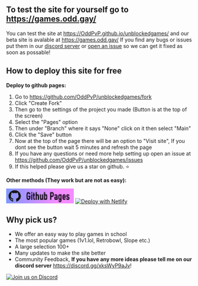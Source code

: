 ## To test the site for yourself go to https://games.odd.gay/
You can test the site at https://OddPvP.github.io/unblockedgames/ and our beta site is avalable at https://games.odd.gay/ If you find any bugs or issues put them in our [discord server](https://discord.gg/xksWyP9aJv) or [open an issue](https://github.com/OddPvP/unblockedgames/issues) so we can get it fixed as soon as possable!

## How to deploy this site for free
**Deploy to github pages:**
1. Go to https://github.com/OddPvP/unblockedgames/fork
2. Click "Create Fork"
3. Then go to the settings of the project you made (Button is at the top of the screen)
4. Select the "Pages" option
5. Then under "Branch" where it says "None" click on it then select "Main"
6. Click the "Save" button
7. Now at the top of the page there will be an option to "Visit site", If you dont see the button wait 5 minutes and refresh the page
8. If you have any questions or need more help setting up open an issue at https://github.com/OddPvP/unblockedgames/issues
7. If this helped please give us a star on github. ⭐

**Other methods (They work but are not as easy):**

[![Deploy on Github Pages](https://raw.githubusercontent.com/Animationking11/Animationking11/main/githubpages.png)](https://github.com/OddPvP/unblockedgames/wiki/Deploying-to-Github-Pages)
[![Deploy with Netlify](https://binbashbanana.github.io/deploy-buttons/buttons/remade/netlify.svg)](https://github.com/OddPvP/unblockedgames/wiki/Deploying-to-Netlify)

## Why pick us?
- We offer an easy way to play games in school
- The most popular games (1v1.lol, Retrobowl, Slope etc.)
- A large selection 100+
- Many updates to make the site better
- Community Feedback, **If you have any more ideas please tell me on our discord server** https://discord.gg/xksWyP9aJv!

[![Join us on Discord](https://invidget.switchblade.xyz/xksWyP9aJv?theme=dark)](https://discord.gg/xksWyP9aJv)
